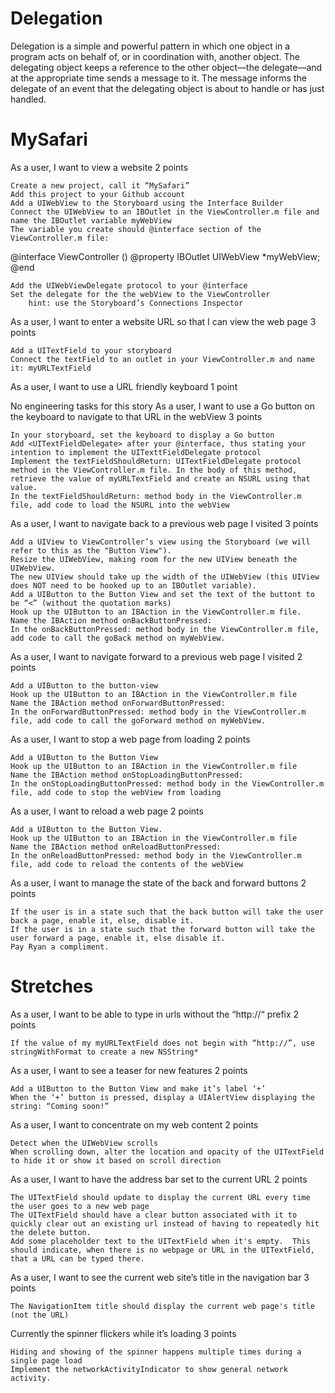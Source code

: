 Delegation
==========

Delegation is a simple and powerful pattern in which one object in a program acts on behalf of, or in coordination with, another object. The delegating object keeps a reference to the other object—the delegate—and at the appropriate time sends a message to it. The message informs the delegate of an event that the delegating object is about to handle or has just handled.


MySafari
========


As a user, I want to view a website
2 points

    Create a new project, call it “MySafari”
    Add this project to your Github account
    Add a UIWebView to the Storyboard using the Interface Builder
    Connect the UIWebView to an IBOutlet in the ViewController.m file and name the IBOutlet variable myWebView
    The variable you create should @interface section of the ViewController.m file:

@interface ViewController ()
@property IBOutlet UIWebView *myWebView;
@end

    Add the UIWebViewDelegate protocol to your @interface
    Set the delegate for the the webView to the ViewController
        hint: use the Storyboard’s Connections Inspector

As a user, I want to enter a website URL so that I can view the web page
3 points

    Add a UITextField to your storyboard
    Connect the textField to an outlet in your ViewController.m and name it: myURLTextField

As a user, I want to use a URL friendly keyboard
1 point

No engineering tasks for this story
As a user, I want to use a Go button on the keyboard to navigate to that URL in the webView
3 points

    In your storyboard, set the keyboard to display a Go button
    Add <UITextFieldDelegate> after your @interface, thus stating your intention to implement the UITexttFieldDelegate protocol 
    Implement the textFieldShouldReturn: UITextFieldDelegate protocol method in the ViewController.m file. In the body of this method, retrieve the value of myURLTextField and create an NSURL using that value.
    In the textFieldShouldReturn: method body in the ViewController.m file, add code to load the NSURL into the webView

As a user, I want to navigate back to a previous web page I visited
3 points

    Add a UIView to ViewController’s view using the Storyboard (we will refer to this as the "Button View").
    Resize the UIWebView, making room for the new UIView beneath the UIWebView.
    The new UIView should take up the width of the UIWebView (this UIView does NOT need to be hooked up to an IBOutlet variable).
    Add a UIButton to the Button View and set the text of the buttont to be “<” (without the quotation marks)
    Hook up the UIButton to an IBAction in the ViewController.m file.
    Name the IBAction method onBackButtonPressed:
    In the onBackButtonPressed: method body in the ViewController.m file, add code to call the goBack method on myWebView.

As a user, I want to navigate forward to a previous web page I visited
2 points

    Add a UIButton to the button-view
    Hook up the UIButton to an IBAction in the ViewController.m file
    Name the IBAction method onForwardButtonPressed:
    In the onForwardButtonPressed: method body in the ViewController.m file, add code to call the goForward method on myWebView.

As a user, I want to stop a web page from loading
2 points

    Add a UIButton to the Button View
    Hook up the UIButton to an IBAction in the ViewController.m file
    Name the IBAction method onStopLoadingButtonPressed:
    In the onStopLoadingButtonPressed: method body in the ViewController.m file, add code to stop the webView from loading

As a user, I want to reload a web page
2 points

    Add a UIButton to the Button View.
    Hook up the UIButton to an IBAction in the ViewController.m file 
    Name the IBAction method onReloadButtonPressed:
    In the onReloadButtonPressed: method body in the ViewController.m file, add code to reload the contents of the webView

As a user, I want to manage the state of the back and forward buttons
2 points

    If the user is in a state such that the back button will take the user back a page, enable it, else, disable it.
    If the user is in a state such that the forward button will take the user forward a page, enable it, else disable it.
    Pay Ryan a compliment.


Stretches
=========


As a user, I want to be able to type in urls without the “http://“ prefix
2 points

    If the value of my myURLTextField does not begin with “http://”, use stringWithFormat to create a new NSString*



As a user, I want to see a teaser for new features
2 points

    Add a UIButton to the Button View and make it’s label ‘+’
    When the ‘+’ button is pressed, display a UIAlertView displaying the string: “Coming soon!”



As a user, I want to concentrate on my web content
2 points

    Detect when the UIWebView scrolls
    When scrolling down, alter the location and opacity of the UITextField to hide it or show it based on scroll direction



As a user, I want to have the address bar set to the current URL
2 points

    The UITextField should update to display the current URL every time the user goes to a new web page
    The UITextField should have a clear button associated with it to quickly clear out an existing url instead of having to repeatedly hit the delete button.
    Add some placeholder text to the UITextField when it's empty.  This should indicate, when there is no webpage or URL in the UITextField, that a URL can be typed there.



As a user, I want to see the current web site’s title in the navigation bar
3 points

    The NavigationItem title should display the current web page's title (not the URL)



Currently the spinner flickers while it’s loading
3 points

    Hiding and showing of the spinner happens multiple times during a single page load
    Implement the networkActivityIndicator to show general network activity.


